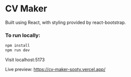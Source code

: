 # CV Maker

Built using React, with styling provided by react-bootstrap.

### To run locally:

```bash
npm install
npm run dev
```
Visit localhost:5173

Live preview: https://cv-maker-sooty.vercel.app/
